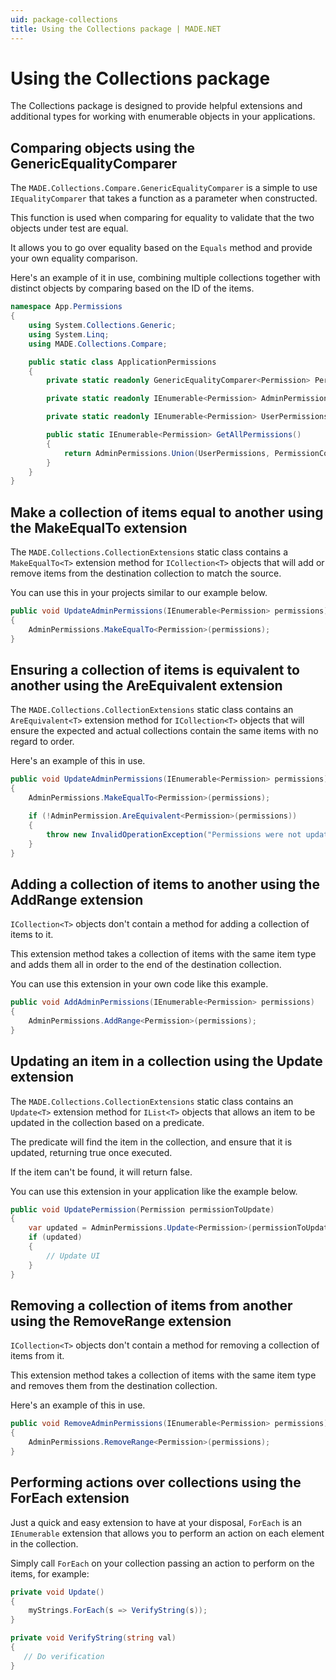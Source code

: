 ```yaml
---
uid: package-collections
title: Using the Collections package | MADE.NET
---
```


# Using the Collections package

The Collections package is designed to provide helpful extensions and additional types for working with enumerable objects in your applications.

## Comparing objects using the GenericEqualityComparer

The `MADE.Collections.Compare.GenericEqualityComparer` is a simple to use `IEqualityComparer` that takes a function as a parameter when constructed.

This function is used when comparing for equality to validate that the two objects under test are equal.

It allows you to go over equality based on the `Equals` method and provide your own equality comparison.

Here's an example of it in use, combining multiple collections together with distinct objects by comparing based on the ID of the items.

```csharp
namespace App.Permissions
{
    using System.Collections.Generic;
    using System.Linq;
    using MADE.Collections.Compare;

    public static class ApplicationPermissions
    {
        private static readonly GenericEqualityComparer<Permission> PermissionComparer = new GenericEqualityComparer<Permission>( permission => permission.Id );

        private static readonly IEnumerable<Permission> AdminPermissions = new List<Permission>();

        private static readonly IEnumerable<Permission> UserPermissions = new List<Permission>();

        public static IEnumerable<Permission> GetAllPermissions()
        {
            return AdminPermissions.Union(UserPermissions, PermissionComparer);
        }
    }
}
```

## Make a collection of items equal to another using the MakeEqualTo extension

The `MADE.Collections.CollectionExtensions` static class contains a `MakeEqualTo<T>` extension method for `ICollection<T>` objects that will add or remove items from the destination collection to match the source.

You can use this in your projects similar to our example below.

```csharp
public void UpdateAdminPermissions(IEnumerable<Permission> permissions)
{
    AdminPermissions.MakeEqualTo<Permission>(permissions);
}
```

## Ensuring a collection of items is equivalent to another using the AreEquivalent extension

The `MADE.Collections.CollectionExtensions` static class contains an `AreEquivalent<T>` extension method for `ICollection<T>` objects that will ensure the expected and actual collections contain the same items with no regard to order.

Here's an example of this in use.

```csharp
public void UpdateAdminPermissions(IEnumerable<Permission> permissions)
{
    AdminPermissions.MakeEqualTo<Permission>(permissions);

    if (!AdminPermission.AreEquivalent<Permission>(permissions))
    {
        throw new InvalidOperationException("Permissions were not updated successfully.");
    }
}
```

## Adding a collection of items to another using the AddRange extension

`ICollection<T>` objects don't contain a method for adding a collection of items to it.

This extension method takes a collection of items with the same item type and adds them all in order to the end of the destination collection.

You can use this extension in your own code like this example.

```csharp
public void AddAdminPermissions(IEnumerable<Permission> permissions)
{
    AdminPermissions.AddRange<Permission>(permissions);
}
```

## Updating an item in a collection using the Update extension

The `MADE.Collections.CollectionExtensions` static class contains an `Update<T>` extension method for `IList<T>` objects that allows an item to be updated in the collection based on a predicate.

The predicate will find the item in the collection, and ensure that it is updated, returning true once executed.

If the item can't be found, it will return false.

You can use this extension in your application like the example below.

```csharp
public void UpdatePermission(Permission permissionToUpdate)
{
    var updated = AdminPermissions.Update<Permission>(permissionToUpdate, (p1, p2) => p1.Id == p2.Id);
    if (updated)
    {
        // Update UI
    }
}
```

## Removing a collection of items from another using the RemoveRange extension

`ICollection<T>` objects don't contain a method for removing a collection of items from it.

This extension method takes a collection of items with the same item type and removes them from the destination collection.

Here's an example of this in use.

```csharp
public void RemoveAdminPermissions(IEnumerable<Permission> permissions)
{
    AdminPermissions.RemoveRange<Permission>(permissions);
}
```

## Performing actions over collections using the ForEach extension

Just a quick and easy extension to have at your disposal, `ForEach` is an `IEnumerable` extension that allows you to perform an action on each element in the collection. 

Simply call `ForEach` on your collection passing an action to perform on the items, for example:

```csharp
private void Update()
{
    myStrings.ForEach(s => VerifyString(s));
}

private void VerifyString(string val)
{
   // Do verification
}
```
